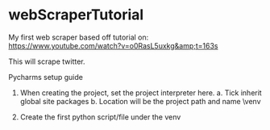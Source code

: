 # webScraperTutorial
My first web scraper based off tutorial on: https://www.youtube.com/watch?v=o0RasL5uxkg&amp;t=163s

This will scrape twitter.

Pycharms setup guide
1. When creating the project, set the project interpreter here.
  a. Tick inherit global site packages
  b. Location will be the project path and name \venv

2. Create the first python script/file under the venv 
 

